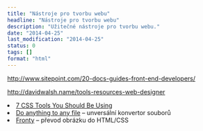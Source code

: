 ```yaml
---
title: "Nástroje pro tvorbu webu"
headline: "Nástroje pro tvorbu webu"
description: "Užitečné nástroje pro tvorbu webu."
date: "2014-04-25"
last_modification: "2014-04-25"
status: 0
tags: []
format: "html"
---
```


http://www.sitepoint.com/20-docs-guides-front-end-developers/

http://davidwalsh.name/tools-resources-web-designer

<li><a href="http://sixrevisions.com/lists/css-tools-you-should-be-using/">7 CSS Tools You Should Be Using</a></li>

<li><a href="https://filestar.com">Do anything to any file</a> – unversální konvertor souborů</li>

<li><a href="https://fronty.com">Fronty</a> – převod obrázku do HTML/CSS</li>